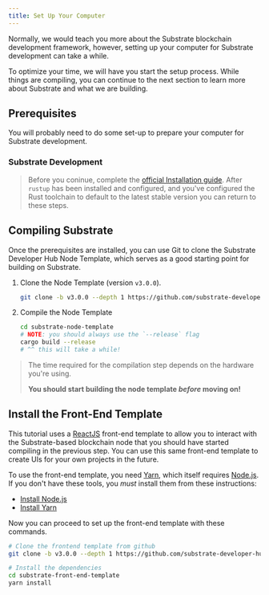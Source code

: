 ```yaml
---
title: Set Up Your Computer
---
```


Normally, we would teach you more about the Substrate blockchain development framework, however,
setting up your computer for Substrate development can take a while.

To optimize your time, we will have you start the setup process. While things are compiling, you can
continue to the next section to learn more about Substrate and what we are building.

## Prerequisites

You will probably need to do some set-up to prepare your computer for Substrate development.

### Substrate Development

> Before you coninue, complete the [official Installation guide](../../knowledgebase/getting-started/index.md).
> After `rustup` has been installed and configured, and you've configured the Rust toolchain to default
> to the latest stable version you can return to these steps.

## Compiling Substrate

Once the prerequisites are installed, you can use Git to clone the Substrate Developer Hub Node
Template, which serves as a good starting point for building on Substrate.

1. Clone the Node Template (version `v3.0.0`).

    ```bash
    git clone -b v3.0.0 --depth 1 https://github.com/substrate-developer-hub/substrate-node-template
    ```
2. Compile the Node Template

    ```bash
    cd substrate-node-template
    # NOTE: you should always use the `--release` flag
    cargo build --release
    # ^^ this will take a while!
    ```

> The time required for the compilation step depends on the hardware you're using. 
>
> **You should start building the node template _before_ moving on!**

## Install the Front-End Template

This tutorial uses a [ReactJS](https://reactjs.org/) front-end template to allow you to interact 
with the Substrate-based blockchain node that you should have started compiling in the previous 
step. You can use this same front-end template to create UIs for your own projects in the future.

To use the front-end template, you need [Yarn](https://yarnpkg.com), which itself requires
[Node.js](https://nodejs.org/). If you don't have these tools, you _must_ install them from these
instructions:

- [Install Node.js](https://nodejs.org/en/download/)
- [Install Yarn](https://yarnpkg.com/lang/en/docs/install/)

Now you can proceed to set up the front-end template with these commands.

```bash
# Clone the frontend template from github
git clone -b v3.0.0 --depth 1 https://github.com/substrate-developer-hub/substrate-front-end-template

# Install the dependencies
cd substrate-front-end-template
yarn install
```
